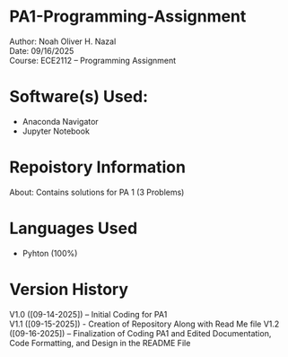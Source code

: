 # PA1-Programming-Assignment

Author: Noah Oliver H. Nazal  
Date: 09/16/2025  
Course: ECE2112 – Programming Assignment  

# Software(s) Used:
- Anaconda Navigator  
- Jupyter Notebook  

# Repoistory Information
About: Contains solutions for PA 1 (3 Problems)  

# Languages Used
- Pyhton (100%)

# Version History
V1.0 ([09-14-2025]) – Initial Coding for PA1  
V1.1 ([09-15-2025]) - Creation of Repository Along with Read Me file
V1.2 ([09-16-2025]) – Finalization of Coding PA1 and Edited Documentation, Code Formatting, and Design in the README File  

